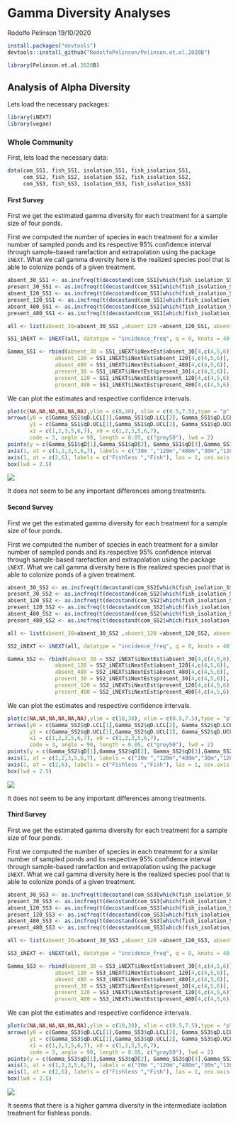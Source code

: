 Gamma Diversity Analyses
================
Rodolfo Pelinson
19/10/2020

``` r
install.packages("devtools")
devtools::install_github("RodolfoPelinson/Pelinson.et.al.2020B")
```

``` r
library(Pelinson.et.al.2020B)
```

## Analysis of Alpha Diversity

Lets load the necessary packages:

``` r
library(iNEXT)
library(vegan)
```

### Whole Community

First, lets load the necessary data:

``` r
data(com_SS1, fish_SS1, isolation_SS1, fish_isolation_SS1,
     com_SS2, fish_SS2, isolation_SS2, fish_isolation_SS2,
     com_SS3, fish_SS3, isolation_SS3, fish_isolation_SS3)
```

#### First Survey

First we get the estimated gamma diversity for each treatment for a
sample size of four ponds.

First we computed the number of species in each treatment for a similar
number of sampled ponds and its respective 95% confidence interval
through sample-based rarefaction and extrapolation using the package
`iNEXT`. What we call gamma diversity here is the realized species pool
that is able to colonize ponds of a given treatment.

``` r
absent_30_SS1 <- as.incfreq(t(decostand(com_SS1[which(fish_isolation_SS1 == "030 absent"),], method = "pa")))
present_30_SS1 <- as.incfreq(t(decostand(com_SS1[which(fish_isolation_SS1 == "030 present"),], method = "pa")))
absent_120_SS1 <- as.incfreq(t(decostand(com_SS1[which(fish_isolation_SS1 == "120 absent"),], method = "pa")))
present_120_SS1 <- as.incfreq(t(decostand(com_SS1[which(fish_isolation_SS1 == "120 present"),], method = "pa")))
absent_480_SS1 <- as.incfreq(t(decostand(com_SS1[which(fish_isolation_SS1 == "480 absent"),], method = "pa")))
present_480_SS1 <- as.incfreq(t(decostand(com_SS1[which(fish_isolation_SS1 == "480 present"),], method = "pa")))

all <- list(absent_30=absent_30_SS1 ,absent_120 =absent_120_SS1, absent_480=absent_480_SS1, present_30=present_30_SS1,present_120=present_120_SS1,present_480=present_480_SS1)

SS1_iNEXT <- iNEXT(all, datatype = "incidence_freq", q = 0, knots = 40,se = T, conf = 0.95,nboot =10000, size = c(1:4))

Gamma_SS1 <- rbind(absent_30 = SS1_iNEXT$iNextEst$absent_30[4,c(4,5,6)],
               absent_120 = SS1_iNEXT$iNextEst$absent_120[4,c(4,5,6)],
               absent_480 = SS1_iNEXT$iNextEst$absent_480[4,c(4,5,6)],
               present_30 = SS1_iNEXT$iNextEst$present_30[4,c(4,5,6)],
               present_120 = SS1_iNEXT$iNextEst$present_120[4,c(4,5,6)],
               present_480 = SS1_iNEXT$iNextEst$present_480[4,c(4,5,6)])
```

We can plot the estimates and respective confidence intervals.

``` r
plot(c(NA,NA,NA,NA,NA,NA),ylim = c(0,20), xlim = c(0.5,7.5),type = "p", xaxt = "n",ylab = "Gamma",xlab = "", cex.lab = 1, cex.axis = 1, main = "First Survey")
arrows(y0 = c(Gamma_SS1$qD.LCL[1],Gamma_SS1$qD.LCL[2], Gamma_SS1$qD.LCL[3],Gamma_SS1$qD.LCL[4],Gamma_SS1$qD.LCL[5], Gamma_SS1$qD.LCL[6]),
       y1 = c(Gamma_SS1$qD.UCL[1],Gamma_SS1$qD.UCL[2], Gamma_SS1$qD.UCL[3],Gamma_SS1$qD.UCL[4],Gamma_SS1$qD.UCL[5], Gamma_SS1$qD.UCL[6]),
       x1 = c(1,2,3,5,6,7), x0 = c(1,2,3,5,6,7), 
       code = 3, angle = 90, length = 0.05, c("grey50"), lwd = 2)
points(y = c(Gamma_SS1$qD[1],Gamma_SS1$qD[2], Gamma_SS1$qD[3],Gamma_SS1$qD[4],Gamma_SS1$qD[5], Gamma_SS1$qD[6]), x = c(1,2,3,5,6,7), cex = 2, pch = c(15,16,17), col = c("sienna1","sienna3","sienna4","dodgerblue1","dodgerblue3", "dodgerblue4"))
axis(1, at = c(1,2,3,5,6,7), labels = c("30m ","120m","480m","30m","120m","480m"), las = 1, cex.axis = 1)
axis(1, at = c(2,6), labels = c("Fishless ","Fish"), las = 1, cex.axis = 1, line = 2, tick = F)
box(lwd = 2.5)
```

![](Gamma-Diversity-Analyses_files/figure-gfm/plot_SS1-1.png)<!-- -->

It does not seem to be any important differences among treatments.

#### Second Survey

First we get the estimated gamma diversity for each treatment for a
sample size of four ponds.

First we computed the number of species in each treatment for a similar
number of sampled ponds and its respective 95% confidence interval
through sample-based rarefaction and extrapolation using the package
`iNEXT`. What we call gamma diversity here is the realized species pool
that is able to colonize ponds of a given treatment.

``` r
absent_30_SS2 <- as.incfreq(t(decostand(com_SS2[which(fish_isolation_SS2 == "030 absent"),], method = "pa")))
present_30_SS2 <- as.incfreq(t(decostand(com_SS2[which(fish_isolation_SS2 == "030 present"),], method = "pa")))
absent_120_SS2 <- as.incfreq(t(decostand(com_SS2[which(fish_isolation_SS2 == "120 absent"),], method = "pa")))
present_120_SS2 <- as.incfreq(t(decostand(com_SS2[which(fish_isolation_SS2 == "120 present"),], method = "pa")))
absent_480_SS2 <- as.incfreq(t(decostand(com_SS2[which(fish_isolation_SS2 == "480 absent"),], method = "pa")))
present_480_SS2 <- as.incfreq(t(decostand(com_SS2[which(fish_isolation_SS2 == "480 present"),], method = "pa")))

all <- list(absent_30=absent_30_SS2 ,absent_120 =absent_120_SS2, absent_480=absent_480_SS2, present_30=present_30_SS2,present_120=present_120_SS2,present_480=present_480_SS2)

SS2_iNEXT <- iNEXT(all, datatype = "incidence_freq", q = 0, knots = 40,se = T, conf = 0.95,nboot =10000, size = c(1:4))

Gamma_SS2 <- rbind(absent_30 = SS2_iNEXT$iNextEst$absent_30[4,c(4,5,6)],
               absent_120 = SS2_iNEXT$iNextEst$absent_120[4,c(4,5,6)],
               absent_480 = SS2_iNEXT$iNextEst$absent_480[4,c(4,5,6)],
               present_30 = SS2_iNEXT$iNextEst$present_30[4,c(4,5,6)],
               present_120 = SS2_iNEXT$iNextEst$present_120[4,c(4,5,6)],
               present_480 = SS2_iNEXT$iNextEst$present_480[4,c(4,5,6)])
```

We can plot the estimates and respective confidence intervals.

``` r
plot(c(NA,NA,NA,NA,NA,NA),ylim = c(10,30), xlim = c(0.5,7.5),type = "p", xaxt = "n",ylab = "Gamma",xlab = "", cex.lab = 1, cex.axis = 1, main = "Second Survey")
arrows(y0 = c(Gamma_SS2$qD.LCL[1],Gamma_SS2$qD.LCL[2], Gamma_SS2$qD.LCL[3],Gamma_SS2$qD.LCL[4],Gamma_SS2$qD.LCL[5], Gamma_SS2$qD.LCL[6]),
       y1 = c(Gamma_SS2$qD.UCL[1],Gamma_SS2$qD.UCL[2], Gamma_SS2$qD.UCL[3],Gamma_SS2$qD.UCL[4],Gamma_SS2$qD.UCL[5], Gamma_SS2$qD.UCL[6]),
       x1 = c(1,2,3,5,6,7), x0 = c(1,2,3,5,6,7), 
       code = 3, angle = 90, length = 0.05, c("grey50"), lwd = 2)
points(y = c(Gamma_SS2$qD[1],Gamma_SS2$qD[2], Gamma_SS2$qD[3],Gamma_SS2$qD[4],Gamma_SS2$qD[5], Gamma_SS2$qD[6]), x = c(1,2,3,5,6,7), cex = 2, pch = c(15,16,17), col = c("sienna1","sienna3","sienna4","dodgerblue1","dodgerblue3", "dodgerblue4"))
axis(1, at = c(1,2,3,5,6,7), labels = c("30m ","120m","480m","30m","120m","480m"), las = 1, cex.axis = 1)
axis(1, at = c(2,6), labels = c("Fishless ","Fish"), las = 1, cex.axis = 1, line = 2, tick = F)
box(lwd = 2.5)
```

![](Gamma-Diversity-Analyses_files/figure-gfm/plot_SS2-1.png)<!-- -->

It does not seem to be any important differences among treatments.

#### Third Survey

First we get the estimated gamma diversity for each treatment for a
sample size of four ponds.

First we computed the number of species in each treatment for a similar
number of sampled ponds and its respective 95% confidence interval
through sample-based rarefaction and extrapolation using the package
`iNEXT`. What we call gamma diversity here is the realized species pool
that is able to colonize ponds of a given treatment.

``` r
absent_30_SS3 <- as.incfreq(t(decostand(com_SS3[which(fish_isolation_SS3 == "030 absent"),], method = "pa")))
present_30_SS3 <- as.incfreq(t(decostand(com_SS3[which(fish_isolation_SS3 == "030 present"),], method = "pa")))
absent_120_SS3 <- as.incfreq(t(decostand(com_SS3[which(fish_isolation_SS3 == "120 absent"),], method = "pa")))
present_120_SS3 <- as.incfreq(t(decostand(com_SS3[which(fish_isolation_SS3 == "120 present"),], method = "pa")))
absent_480_SS3 <- as.incfreq(t(decostand(com_SS3[which(fish_isolation_SS3 == "480 absent"),], method = "pa")))
present_480_SS3 <- as.incfreq(t(decostand(com_SS3[which(fish_isolation_SS3 == "480 present"),], method = "pa")))

all <- list(absent_30=absent_30_SS3 ,absent_120 =absent_120_SS3, absent_480=absent_480_SS3, present_30=present_30_SS3,present_120=present_120_SS3,present_480=present_480_SS3)

SS3_iNEXT <- iNEXT(all, datatype = "incidence_freq", q = 0, knots = 40,se = T, conf = 0.95,nboot =10000, size = c(1:4))

Gamma_SS3 <- rbind(absent_30 = SS3_iNEXT$iNextEst$absent_30[4,c(4,5,6)],
               absent_120 = SS3_iNEXT$iNextEst$absent_120[4,c(4,5,6)],
               absent_480 = SS3_iNEXT$iNextEst$absent_480[4,c(4,5,6)],
               present_30 = SS3_iNEXT$iNextEst$present_30[4,c(4,5,6)],
               present_120 = SS3_iNEXT$iNextEst$present_120[4,c(4,5,6)],
               present_480 = SS3_iNEXT$iNextEst$present_480[4,c(4,5,6)])
```

We can plot the estimates and respective confidence intervals.

``` r
plot(c(NA,NA,NA,NA,NA,NA),ylim = c(10,30), xlim = c(0.5,7.5),type = "p", xaxt = "n",ylab = "Gamma",xlab = "", cex.lab = 1, cex.axis = 1, main = "Third Survey")
arrows(y0 = c(Gamma_SS3$qD.LCL[1],Gamma_SS3$qD.LCL[2], Gamma_SS3$qD.LCL[3],Gamma_SS3$qD.LCL[4],Gamma_SS3$qD.LCL[5], Gamma_SS3$qD.LCL[6]),
       y1 = c(Gamma_SS3$qD.UCL[1],Gamma_SS3$qD.UCL[2], Gamma_SS3$qD.UCL[3],Gamma_SS3$qD.UCL[4],Gamma_SS3$qD.UCL[5], Gamma_SS3$qD.UCL[6]),
       x1 = c(1,2,3,5,6,7), x0 = c(1,2,3,5,6,7), 
       code = 3, angle = 90, length = 0.05, c("grey50"), lwd = 2)
points(y = c(Gamma_SS3$qD[1],Gamma_SS3$qD[2], Gamma_SS3$qD[3],Gamma_SS3$qD[4],Gamma_SS3$qD[5], Gamma_SS3$qD[6]), x = c(1,2,3,5,6,7), cex = 2, pch = c(15,16,17), col = c("sienna1","sienna3","sienna4","dodgerblue1","dodgerblue3", "dodgerblue4"))
axis(1, at = c(1,2,3,5,6,7), labels = c("30m ","120m","480m","30m","120m","480m"), las = 1, cex.axis = 1)
axis(1, at = c(2,6), labels = c("Fishless ","Fish"), las = 1, cex.axis = 1, line = 2, tick = F)
box(lwd = 2.5)
```

![](Gamma-Diversity-Analyses_files/figure-gfm/plot_SS3-1.png)<!-- -->

It seems that there is a higher gamma diversity in the intermediate
isolation treatment for fishless ponds.
